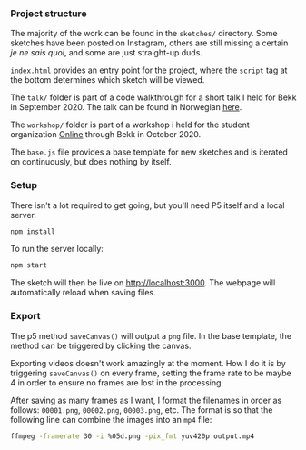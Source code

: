 ### Project structure

The majority of the work can be found in the `sketches/` directory. Some sketches have been posted on Instagram, others are still missing a certain _je ne sais quoi_, and some are just straight-up duds.

`index.html` provides an entry point for the project, where the `script` tag at the bottom determines which sketch will be viewed.

The `talk/` folder is part of a code walkthrough for a short talk I held for Bekk in September 2020. The talk can be found in Norwegian [here](https://oi.bekk.no/pangea/foredrag/9).

The `workshop/` folder is part of a workshop i held for the student organization [Online](http://online.ntnu.no/) through Bekk in October 2020.

The `base.js` file provides a base template for new sketches and is iterated on continuously, but does nothing by itself.

### Setup

There isn't a lot required to get going, but you'll need P5 itself and a local server.

```bash
npm install
```

To run the server locally:

```bash
npm start
```

The sketch will then be live on [http://localhost:3000](http://localhost:3000). The webpage will automatically reload when saving files.

### Export

The p5 method `saveCanvas()` will output a `png` file. In the base template, the method can be triggered by clicking the canvas.

Exporting videos doesn't work amazingly at the moment. How I do it is by triggering `saveCanvas()` on every frame, setting the frame rate to be maybe 4 in order to ensure no frames are lost in the processing.

After saving as many frames as I want, I format the filenames in order as follows: `00001.png`, `00002.png`, `00003.png`, etc. The format is so that the following line can combine the images into an `mp4` file:

```bash
ffmpeg -framerate 30 -i %05d.png -pix_fmt yuv420p output.mp4
```
